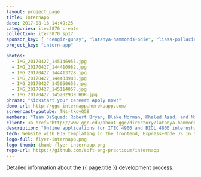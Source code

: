 ```yaml
---
layout: project_page
title: InternApp
date: 2017-08-16 14:49:25
categories: itec3870 create
collection: itec3870_sp17
sponsor_key: [ "cengiz-gunay", "latanya-hammonds-odie", "lissa-pollacia" ]
project_key: "intern-app"

photos:
  - IMG_20170427_145146955.jpg
  - IMG_20170427_144410982.jpg
  - IMG_20170427_144413728.jpg
  - IMG_20170427_144433983.jpg
  - IMG_20170427_145050656.jpg
  - IMG_20170427_145114857.jpg
  - IMG_20170427_145202939_HDR.jpg
phrase: "Kickstart your career! Apply now!"
demo-url: http://ggc-internapp.herokuapp.com/
screencast-youtube: TNs-tkoyQG8
members: "Team DaSquad: Robert Bryan, Blake Norman, Khaled Asad, and Michael Cawton"
client: <a href="http://www.ggc.edu/about-ggc/directory/latanya-hammonds-odie" target="_blank">Dr. Latanya Hammonds-Odie (Biology)</a> and <a href="http://www.ggc.edu/about-ggc/directory/lissa-pollacia" target="_blank">Dr. Lissa Pollacia (IT)</a>
description: "Online applications for ITEC 4900 and BIOL 4800 internship courses (second semester)."
tech: Website with EJS templating in the frontend, Express+Node.JS in the backend with MongoDB hosted on mLab.
logo-full: flyer-internapp.png
logo-thumb: thumb-flyer-internapp.png
repo-url: https://github.com/soft-eng-practicum/internapp
---
```


Detailed information about the {{ page.title }} development process.

<!-- lightgallery -->
<script src="https://code.jquery.com/jquery-2.2.4.min.js"></script>
<script src="https://cdn.jsdelivr.net/lightgallery/1.3.7/js/lightgallery.min.js">
</script>
<script src="https://cdn.jsdelivr.net/g/lg-zoom"></script>

<script type="text/javascript">

    $(document).ready(function() {

        $("body").lightGallery({

            zoom: true,
            selector: 'a#lightgallery',
            selectWithin: 'body'

        });

    });

</script>

[ggc]: http://www.ggc.edu
[gunay-ggc]: http://www.ggc.edu/about-ggc/directory/cengiz-gunay
